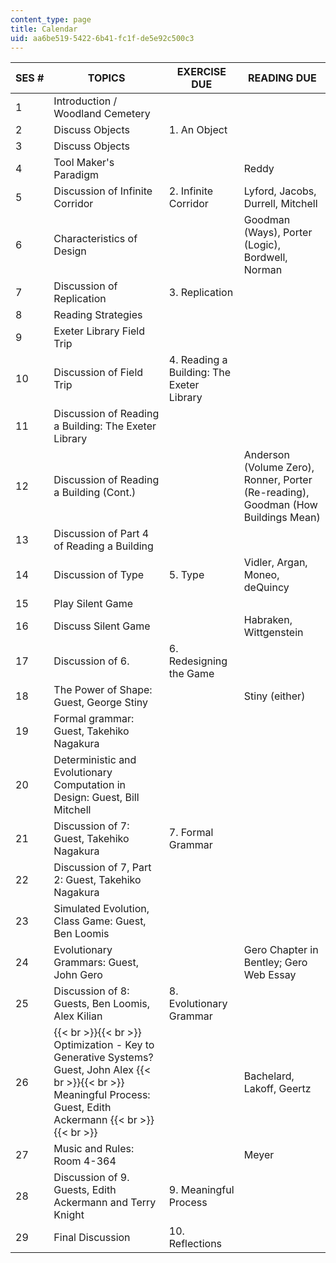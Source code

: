 ```yaml
---
content_type: page
title: Calendar
uid: aa6be519-5422-6b41-fc1f-de5e92c500c3
---
```


| SES # | TOPICS | EXERCISE DUE | READING DUE |
| --- | --- | --- | --- |
| 1 | Introduction / Woodland Cemetery |  |  |
| 2 | Discuss Objects | 1\. An Object |  |
| 3 | Discuss Objects |  |  |
| 4 | Tool Maker's Paradigm |  | Reddy |
| 5 | Discussion of Infinite Corridor | 2\. Infinite Corridor | Lyford, Jacobs, Durrell, Mitchell |
| 6 | Characteristics of Design |  | Goodman (Ways), Porter (Logic), Bordwell, Norman |
| 7 | Discussion of Replication | 3\. Replication |  |
| 8 | Reading Strategies |  |  |
| 9 | Exeter Library Field Trip |  |  |
| 10 | Discussion of Field Trip | 4\. Reading a Building: The Exeter Library |  |
| 11 | Discussion of Reading a Building: The Exeter Library |  |  |
| 12 | Discussion of Reading a Building (Cont.) |  | Anderson (Volume Zero), Ronner, Porter (Re-reading), Goodman (How Buildings Mean) |
| 13 | Discussion of Part 4 of Reading a Building |  |  |
| 14 | Discussion of Type | 5\. Type | Vidler, Argan, Moneo, deQuincy |
| 15 | Play Silent Game |  |  |
| 16 | Discuss Silent Game |  | Habraken, Wittgenstein |
| 17 | Discussion of 6. | 6\. Redesigning the Game |  |
| 18 | The Power of Shape: Guest, George Stiny |  | Stiny (either) |
| 19 | Formal grammar: Guest, Takehiko Nagakura |  |  |
| 20 | Deterministic and Evolutionary Computation in Design: Guest, Bill Mitchell |  |  |
| 21 | Discussion of 7: Guest, Takehiko Nagakura | 7\. Formal Grammar |  |
| 22 | Discussion of 7, Part 2: Guest, Takehiko Nagakura |  |  |
| 23 | Simulated Evolution, Class Game: Guest, Ben Loomis |  |  |
| 24 | Evolutionary Grammars: Guest, John Gero |  | Gero Chapter in Bentley; Gero Web Essay |
| 25 | Discussion of 8: Guests, Ben Loomis, Alex Kilian | 8\. Evolutionary Grammar |  |
| 26 |  {{< br >}}{{< br >}} Optimization - Key to Generative Systems? Guest, John Alex {{< br >}}{{< br >}} Meaningful Process: Guest, Edith Ackermann {{< br >}}{{< br >}}  |  | Bachelard, Lakoff, Geertz |
| 27 | Music and Rules: Room 4-364 |  | Meyer |
| 28 | Discussion of 9. Guests, Edith Ackermann and Terry Knight | 9\. Meaningful Process |  |
| 29 | Final Discussion | 10\. Reflections |